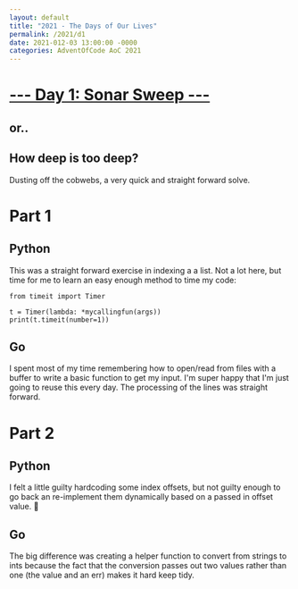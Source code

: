 ```yaml
---
layout: default
title: "2021 - The Days of Our Lives"
permalink: /2021/d1
date: 2021-012-03 13:00:00 -0000
categories: AdventOfCode AoC 2021
---
```

# [--- Day 1: Sonar Sweep ---](https://adventofcode.com/2021/day/1)
## or..
## How deep is too deep?

Dusting off the cobwebs, a very quick and straight forward solve.

# Part 1

## Python

This was a straight forward exercise in indexing a a list.  Not a lot here, but time for me to learn an easy enough method to time my code:

```
from timeit import Timer

t = Timer(lambda: *mycallingfun(args))
print(t.timeit(number=1))
```

## Go

I spent most of my time remembering how to open/read from files with a buffer to write a basic function to get my input.
I'm super happy that I'm just going to reuse this every day.  The processing of the lines was straight forward.

# Part 2

## Python

I felt a little guilty hardcoding some index offsets, but not guilty enough to go back an re-implement them dynamically based on 
a passed in offset value.  🤷

## Go

The big difference was creating a helper function to convert from strings to ints because the fact that the conversion passes out
two values rather than one (the value and an err) makes it hard keep tidy.



